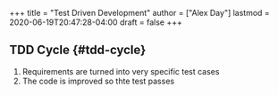 +++
title = "Test Driven Development"
author = ["Alex Day"]
lastmod = 2020-06-19T20:47:28-04:00
draft = false
+++

## TDD Cycle {#tdd-cycle}

1.  Requirements are turned into very specific test cases
2.  The code is improved so thte test passes
